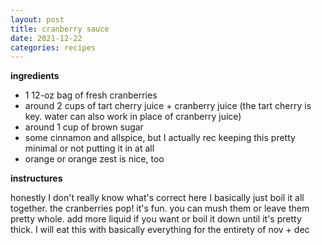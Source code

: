```yaml
---
layout: post
title: cranberry sauce
date: 2021-12-22
categories: recipes
---
```


**ingredients**

- 1 12-oz bag of fresh cranberries
- around 2 cups of tart cherry juice + cranberry juice (the tart cherry is key. water can also work in place of cranberry juice)
- around 1 cup of brown sugar
- some cinnamon and allspice, but I actually rec keeping this pretty minimal or not putting it in at all
- orange or orange zest is nice, too

**instructures**

honestly I don't really know what's correct here I basically just boil it all together. the cranberries pop! it's fun. you can mush them or leave them pretty whole. add more liquid if you want or boil it down until it's pretty thick. I will eat this with basically everything for the entirety of nov + dec
